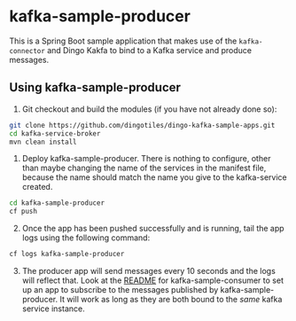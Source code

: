 # kafka-sample-producer

This is a Spring Boot sample application that makes use of the `kafka-connector` and Dingo Kakfa to bind to a Kafka service and produce messages.

## Using kafka-sample-producer

1. Git checkout and build the modules (if you have not already done so):

  ```bash
  git clone https://github.com/dingotiles/dingo-kafka-sample-apps.git
  cd kafka-service-broker
  mvn clean install
  ```

1. Deploy kafka-sample-producer. There is nothing to configure, other than maybe changing the name of the services in the manifest file, because the name should match the name you give to the kafka-service created.

  ```bash
  cd kafka-sample-producer
  cf push
  ```

2. Once the app has been pushed successfully and is running, tail the app logs using the following command:

  ```bash
  cf logs kafka-sample-producer
  ```  

3. The producer app will send messages every 10 seconds and the logs will reflect that. Look at the [README](https://github.com/dingotiles/dingo-kafka-sample-apps/tree/master/kafka-sample-consumer) for kafka-sample-consumer to set up an app to subscribe to the messages published by kafka-sample-producer. It will work as long as they are both bound to the _same_ kafka service instance.  
